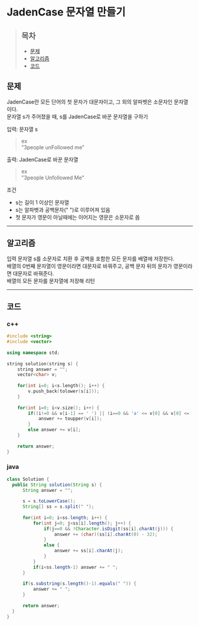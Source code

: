 # JadenCase 문자열 만들기

> ## 목차
> * [문제](#문제)
> * [알고리즘](#알고리즘)
> * [코드](#코드)

## 문제
JadenCase란 모든 단어의 첫 문자가 대문자이고, 그 외의 알파벳은 소문자인 문자열이다.   
문자열 s가 주어졌을 때, s를 JadenCase로 바꾼 문자열을 구하기

입력: 문자열 s
> ex   
> "3people unFollowed me"

출력: JadenCase로 바꾼 문자열
> ex   
> "3people Unfollowed Me"

조건
* s는 길이 1 이상인 문자열
* s는 알파벳과 공백문자(" ")로 이루어져 있음
* 첫 문자가 영문이 아닐때에는 이어지는 영문은 소문자로 씀
<hr/>

## 알고리즘
입력 문자열 s를 소문자로 치환 후 공백을 포함한 모든 문자를 배열에 저장한다.   
배열의 0번째 문자열이 영문이라면 대문자로 바꿔주고, 공백 문자 뒤의 문자가 영문이라면 대문자로 바꿔준다.   
배열의 모든 문자를 문자열에 저장해 리턴
<hr/>

## 코드
### c++
```c++
#include <string>
#include <vector>
 
using namespace std;
 
string solution(string s) {
    string answer = "";
    vector<char> v;
    
    for(int i=0; i<s.length(); i++) {
        v.push_back(tolower(s[i]));
    }
    
    for(int i=0; i<v.size(); i++) {
        if((i!=0 && v[i-1] == ' ') || (i==0 && 'a' <= v[0] && v[0] <= 'z')) {
            answer += toupper(v[i]);
        }
        else answer += v[i];
    }
    
    return answer;
}
```

### java
```java
class Solution {
  public String solution(String s) {
      String answer = "";
      
      s = s.toLowerCase();
      String[] ss = s.split(" ");
      
      for(int i=0; i<ss.length; i++) {
          for(int j=0; j<ss[i].length(); j++) {
              if(j==0 && !Character.isDigit(ss[i].charAt(j))) {
                  answer += (char)(ss[i].charAt(0) - 32);
              }
              else {
                  answer += ss[i].charAt(j);
              }
          }
          if(i<ss.length-1) answer += " ";
      }
      
      if(s.substring(s.length()-1).equals(" ")) {
          answer += " ";
      }
      
      return answer;
  }
}
```
